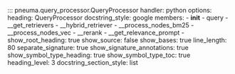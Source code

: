::: pneuma.query_processor.QueryProcessor
    handler: python
    options:
      heading: QueryProcessor
      docstring_style: google
      members:
        - __init__
        - query
        - __get_retrievers
        - __hybrid_retriever
        - __process_nodes_bm25
        - __process_nodes_vec
        - __rerank
        - __get_relevance_prompt
        - 
      show_root_heading: true
      show_source: false
      show_bases: true
      line_length: 80
      separate_signature: true
      show_signature_annotations: true
      show_symbol_type_heading: true
      show_symbol_type_toc: true
      heading_level: 3
      docstring_section_style: list

